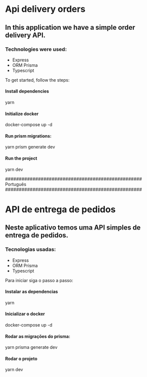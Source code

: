 # Api delivery orders
## In this application we have a simple order delivery API.

### Technologies were used:

* Express
* ORM Prisma
* Typescript

To get started, follow the steps:

#### Install dependencies
yarn

#### Initialize docker
docker-compose up -d

#### Run prism migrations:
yarn prism generate dev

#### Run the project
yarn dev


################################################## Português ##################################################

# API de entrega de pedidos

## Neste aplicativo temos uma API simples de entrega de pedidos.

### Tecnologias usadas:

* Express
* ORM Prisma
* Typescript

Para iniciar siga o passo a passo:

#### Instalar as dependencias
yarn

#### Inicializar o docker
docker-compose up -d

#### Rodar as migrações do prisma:
yarn prisma generate dev

#### Rodar o projeto
yarn dev
